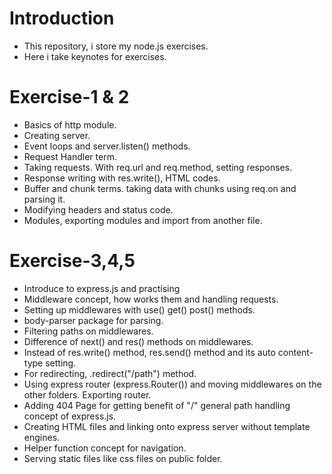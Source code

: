 # Introduction
- This repository, i store my node.js exercises. 
- Here i take keynotes for exercises.

# Exercise-1 & 2
- Basics of http module.
- Creating server.
- Event loops and server.listen() methods.
- Request Handler term.
- Taking requests. With req.url and req.method, setting responses.
- Response writing with res.write(), HTML codes.
- Buffer and chunk terms. taking data with chunks using req.on and parsing it.
- Modifying headers and status code.
- Modules, exporting modules and import from another file.

# Exercise-3,4,5
- Introduce to express.js and practising
- Middleware concept, how works them and handling requests.
- Setting up middlewares with use() get() post() methods.
- body-parser package for parsing.
- Filtering paths on middlewares. 
- Difference of next() and res() methods on middlewares.
- Instead of res.write() method, res.send() method and its auto content-type setting.
- For redirecting, .redirect("/path") method.
- Using express router (express.Router()) and moving middlewares on the other folders. Exporting router.
- Adding 404 Page for getting benefit of "/" general path handling concept of express.js.
- Creating HTML files and linking onto express server without template engines.
- Helper function concept for navigation.
- Serving static files like css files on public folder.
